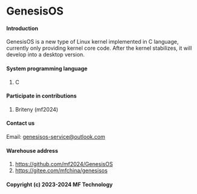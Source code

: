 # GenesisOS

#### Introduction
GenesisOS is a new type of Linux kernel implemented in C language, currently only providing kernel core code. After the kernel stabilizes, it will develop into a desktop version.

#### System programming language
1. C

#### Participate in contributions
1. Briteny (mf2024)

#### Contact us
Email: genesisos-service@outlook.com

#### Warehouse address
1. https://github.com/mf2024/GenesisOS
2. https://gitee.com/mfchina/genesisos

#### Copyright (c) 2023-2024 MF Technology
